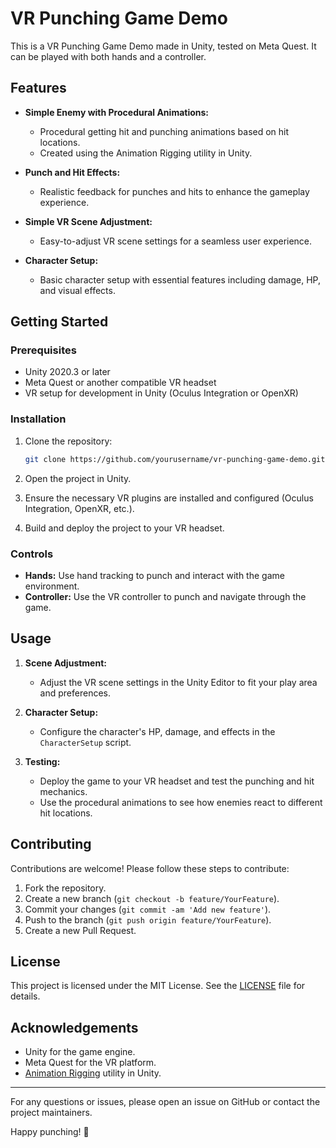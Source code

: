 # VR Punching Game Demo

This is a VR Punching Game Demo made in Unity, tested on Meta Quest. It can be played with both hands and a controller.

## Features

- **Simple Enemy with Procedural Animations:** 
  - Procedural getting hit and punching animations based on hit locations.
  - Created using the Animation Rigging utility in Unity.

- **Punch and Hit Effects:**
  - Realistic feedback for punches and hits to enhance the gameplay experience.

- **Simple VR Scene Adjustment:**
  - Easy-to-adjust VR scene settings for a seamless user experience.

- **Character Setup:**
  - Basic character setup with essential features including damage, HP, and visual effects.

## Getting Started

### Prerequisites

- Unity 2020.3 or later
- Meta Quest or another compatible VR headset
- VR setup for development in Unity (Oculus Integration or OpenXR)

### Installation

1. Clone the repository:

    ```sh
    git clone https://github.com/yourusername/vr-punching-game-demo.git
    ```

2. Open the project in Unity.

3. Ensure the necessary VR plugins are installed and configured (Oculus Integration, OpenXR, etc.).

4. Build and deploy the project to your VR headset.

### Controls

- **Hands:** Use hand tracking to punch and interact with the game environment.
- **Controller:** Use the VR controller to punch and navigate through the game.

## Usage

1. **Scene Adjustment:**
   - Adjust the VR scene settings in the Unity Editor to fit your play area and preferences.

2. **Character Setup:**
   - Configure the character's HP, damage, and effects in the `CharacterSetup` script.

3. **Testing:**
   - Deploy the game to your VR headset and test the punching and hit mechanics.
   - Use the procedural animations to see how enemies react to different hit locations.

## Contributing

Contributions are welcome! Please follow these steps to contribute:

1. Fork the repository.
2. Create a new branch (`git checkout -b feature/YourFeature`).
3. Commit your changes (`git commit -am 'Add new feature'`).
4. Push to the branch (`git push origin feature/YourFeature`).
5. Create a new Pull Request.

## License

This project is licensed under the MIT License. See the [LICENSE](LICENSE) file for details.

## Acknowledgements

- Unity for the game engine.
- Meta Quest for the VR platform.
- [Animation Rigging](https://docs.unity3d.com/Packages/com.unity.animation.rigging@1.0/manual/index.html) utility in Unity.

---

For any questions or issues, please open an issue on GitHub or contact the project maintainers.

Happy punching! 🥊
